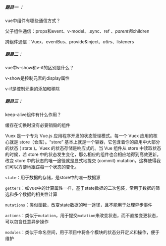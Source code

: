 ##### 题目一 ：

vue中组件有哪些通信方式？

父子组件通信：props和event、v-model、.sync、ref 、$parent和$children

跨组件通信：Vuex、eventBus、provide&inject、$attrs、$listeners

##### 题目二：

vue中v-show和v-if的区别是什么？

v-show是控制元素的display属性

v-if是控制元素的添加和移除

##### 题目三：

keep-alive组件有什么作用？

缓存在切换时没有必要销毁的组件







Vuex 是一个专为 Vue.js 应用程序开发的状态管理模式。每一个 Vuex 应用的核心就是 store（仓库）。“store” 基本上就是一个容器，它包含着你的应用中大部分的状态 ( state )。Vuex 的状态存储是响应式的。当 Vue 组件从 store 中读取状态的时候，若 store 中的状态发生变化，那么相应的组件也会相应地得到高效更新。改变 store 中的状态的唯一途径就是显式地提交 (commit) mutation。这样使得我们可以方便地跟踪每一个状态的变化。

`state`：用于数据的存储，是store中的唯一数据源

`getters`：如vue中的计算属性一样，基于state数据的二次包装，常用于数据的筛选和多个数据的相关性计算

`mutations`：类似函数，改变state数据的唯一途径，且不能用于处理异步事件

`actions`：类似于`mutation`，用于提交`mutation`来改变状态，而不直接变更状态，可以包含任意异步操作

`modules`：类似于命名空间，用于项目中将各个模块的状态分开定义和操作，便于维护

